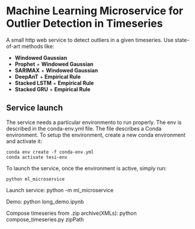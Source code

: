 # Machine Learning Microservice for Outlier Detection in Timeseries
A small http web service to detect outliers in a given timeseries.
Use state-of-art methods like:
 - **Windowed Gaussian**
 - **Prophet** + **Windowed Gaussian**
 - **SARIMAX** + **Windowed Gaussian**
 - **DeepAnT** + **Empirical Rule**
 - **Stacked LSTM** + **Empirical Rule**
 - **Stacked GRU** + **Empirical Rule**

## Service launch
The service needs a particular environmento to run properly. The env is described in the conda-env.yml file.
The file describes a Conda environment.
To setup the environment, create a new conda environment and activate it:
```
conda env create -f conda-env.yml
conda activate tesi-env
```
To launch the service, once the environment is active, simply run:
```
python ml_microservice
```

Launch service: python -m ml_microservice

Demo: python long_demo.ipynb

Compose timeseries from .zip archive(XMLs): python compose_timeseries.py zipPath
